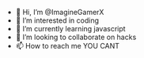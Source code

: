 - 👋 Hi, I’m @ImagineGamerX 
- 👀 I’m interested in coding
- 🌱 I’m currently learning javascript
- 💞️ I’m looking to collaborate on hacks
- 📫 How to reach me YOU CANT

<!---
ImagineGamerX/ImagineGamerX is a ✨ special ✨ repository because its `README.md` (this file) appears on your GitHub profile.
You can click the Preview link to take a look at your changes.
--->
